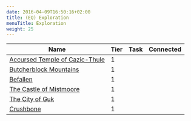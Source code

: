```yaml
---
date: 2016-04-09T16:50:16+02:00
title: (EQ) Exploration
menuTitle: Exploration
weight: 25
---
```


|Name|Tier|Task|Connected|
|---|---|---|---|
|[Accursed Temple of Cazic-Thule](accursed_temple_of_cazicthule)|1||
|[Butcherblock Mountains](butcherblock_mountains)|1||
|[Befallen](befallen)|1||
|[The Castle of Mistmoore](the_castle_of_mistmoore)|1||
|[The City of Guk](the_city_of_guk)|1||
|[Crushbone](crushbone)|1||